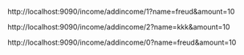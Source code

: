 


http://localhost:9090/income/addincome/1?name=freud&amount=10




http://localhost:9090/income/addincome/2?name=kkk&amount=10


http://localhost:9090/income/addincome/0?name=freud&amount=10



